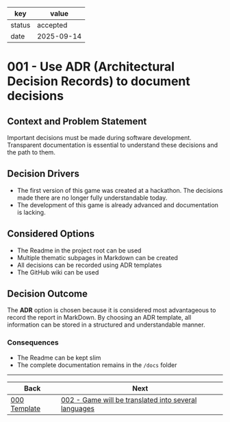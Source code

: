 key    |value
-------|----------
status |accepted
date   |2025-09-14

# 001 - Use ADR (Architectural Decision Records) to document decisions

## Context and Problem Statement

Important decisions must be made during software development. Transparent documentation is essential to understand these decisions and the path to them.

## Decision Drivers

* The first version of this game was created at a hackathon. The decisions made there are no longer fully understandable today.
* The development of this game is already advanced and documentation is lacking.

## Considered Options

* The Readme in the project root can be used
* Multiple thematic subpages in Markdown can be created
* All decisions can be recorded using ADR templates
* The GitHub wiki can be used

## Decision Outcome

The **ADR** option is chosen because it is considered most advantageous to record the report in MarkDown. By choosing an ADR template, all information can be stored in a structured and understandable manner.

### Consequences

* The Readme can be kept slim
* The complete documentation remains in the `/docs` folder

---

Back   |Next
-------|-------
[000 Template](000-template.md) |[002 - Game will be translated into several languages](002-translate-in-languages.md)
